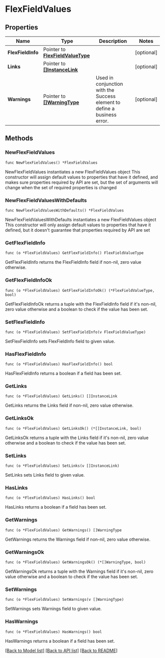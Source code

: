 # FlexFieldValues

## Properties

Name | Type | Description | Notes
------------ | ------------- | ------------- | -------------
**FlexFieldInfo** | Pointer to [**FlexFieldValueType**](FlexFieldValueType.md) |  | [optional] 
**Links** | Pointer to [**[]InstanceLink**](InstanceLink.md) |  | [optional] 
**Warnings** | Pointer to [**[]WarningType**](WarningType.md) | Used in conjunction with the Success element to define a business error. | [optional] 

## Methods

### NewFlexFieldValues

`func NewFlexFieldValues() *FlexFieldValues`

NewFlexFieldValues instantiates a new FlexFieldValues object
This constructor will assign default values to properties that have it defined,
and makes sure properties required by API are set, but the set of arguments
will change when the set of required properties is changed

### NewFlexFieldValuesWithDefaults

`func NewFlexFieldValuesWithDefaults() *FlexFieldValues`

NewFlexFieldValuesWithDefaults instantiates a new FlexFieldValues object
This constructor will only assign default values to properties that have it defined,
but it doesn't guarantee that properties required by API are set

### GetFlexFieldInfo

`func (o *FlexFieldValues) GetFlexFieldInfo() FlexFieldValueType`

GetFlexFieldInfo returns the FlexFieldInfo field if non-nil, zero value otherwise.

### GetFlexFieldInfoOk

`func (o *FlexFieldValues) GetFlexFieldInfoOk() (*FlexFieldValueType, bool)`

GetFlexFieldInfoOk returns a tuple with the FlexFieldInfo field if it's non-nil, zero value otherwise
and a boolean to check if the value has been set.

### SetFlexFieldInfo

`func (o *FlexFieldValues) SetFlexFieldInfo(v FlexFieldValueType)`

SetFlexFieldInfo sets FlexFieldInfo field to given value.

### HasFlexFieldInfo

`func (o *FlexFieldValues) HasFlexFieldInfo() bool`

HasFlexFieldInfo returns a boolean if a field has been set.

### GetLinks

`func (o *FlexFieldValues) GetLinks() []InstanceLink`

GetLinks returns the Links field if non-nil, zero value otherwise.

### GetLinksOk

`func (o *FlexFieldValues) GetLinksOk() (*[]InstanceLink, bool)`

GetLinksOk returns a tuple with the Links field if it's non-nil, zero value otherwise
and a boolean to check if the value has been set.

### SetLinks

`func (o *FlexFieldValues) SetLinks(v []InstanceLink)`

SetLinks sets Links field to given value.

### HasLinks

`func (o *FlexFieldValues) HasLinks() bool`

HasLinks returns a boolean if a field has been set.

### GetWarnings

`func (o *FlexFieldValues) GetWarnings() []WarningType`

GetWarnings returns the Warnings field if non-nil, zero value otherwise.

### GetWarningsOk

`func (o *FlexFieldValues) GetWarningsOk() (*[]WarningType, bool)`

GetWarningsOk returns a tuple with the Warnings field if it's non-nil, zero value otherwise
and a boolean to check if the value has been set.

### SetWarnings

`func (o *FlexFieldValues) SetWarnings(v []WarningType)`

SetWarnings sets Warnings field to given value.

### HasWarnings

`func (o *FlexFieldValues) HasWarnings() bool`

HasWarnings returns a boolean if a field has been set.


[[Back to Model list]](../README.md#documentation-for-models) [[Back to API list]](../README.md#documentation-for-api-endpoints) [[Back to README]](../README.md)


